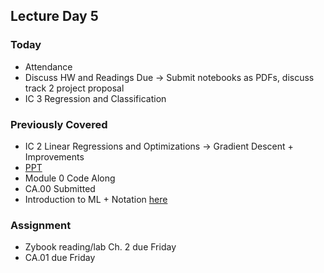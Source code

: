 ## Lecture Day 5

### Today
- Attendance
- Discuss HW and Readings Due -> Submit notebooks as PDFs, discuss track 2 project proposal
- IC 3 Regression and Classification

### Previously Covered

- IC 2 Linear Regressions and Optimizations -> Gradient Descent + Improvements
- [PPT](https://docs.google.com/presentation/d/1kSuQyW5DTnkVaZEjGYCkfOxvzCqGEFzWBy4e9Uedd9k/edit?slide=id.g18ade992fa_6_757#slide=id.g18ade992fa_6_757)
- Module 0 Code Along
- CA.00 Submitted
- Introduction to ML + Notation [here](../../../../FA25/CSC422/Module%201%20-%20Intro/ml_overview_linear_regressions.pptx)
 
### Assignment

- Zybook reading/lab Ch. 2 due Friday
- CA.01 due Friday